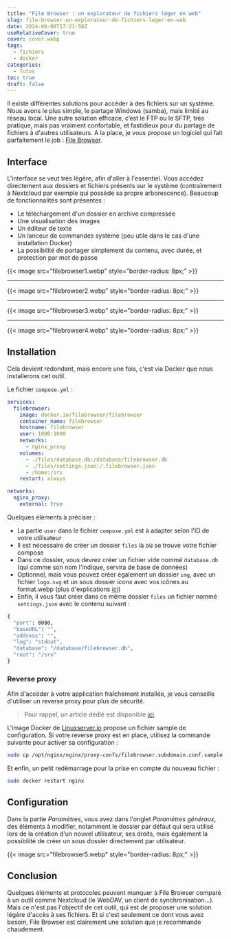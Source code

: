 ```yaml
---
title: "File Browser : un explorateur de fichiers léger en web"
slug: file-browser-un-explorateur-de-fichiers-leger-en-web
date: 2024-06-06T17:21:58Z
useRelativeCover: true
cover: cover.webp
tags:
  - fichiers
  - docker
categories:
  - Tutos
toc: true
draft: false
---
```


Il existe différentes solutions pour accéder à des fichiers sur un système. Nous avons le plus simple, le partage Windows (samba), mais limité au réseau local. Une autre solution efficace, c’est le FTP ou le SFTP, très pratique, mais pas vraiment confortable, et fastidieux pour du partage de fichiers à d'autres utilisateurs. A la place, je vous propose un logiciel qui fait parfaitement le job : [File Browser](https://github.com/filebrowser/filebrowser).

## Interface

L'interface se veut très légère, afin d'aller à l'essentiel. Vous accédez directement aux dossiers et fichiers présents sur le système (contrairement à Nextcloud par exemple qui possède sa propre arborescence).
Beaucoup de fonctionnalités sont présentes :

- Le téléchargement d'un dossier en archive compressée
- Une visualisation des images
- Un éditeur de texte
- Un lanceur de commandes système (peu utile dans le cas d'une installation Docker)
- La possibilité de partager simplement du contenu, avec durée, et protection par mot de passe

{{< image src="filebrowser1.webp" style="border-radius: 8px;" >}}
***
{{< image src="filebrowser2.webp" style="border-radius: 8px;" >}}
***
{{< image src="filebrowser3.webp" style="border-radius: 8px;" >}}
***
{{< image src="filebrowser4.webp" style="border-radius: 8px;" >}}

## Installation

Cela devient redondant, mais encore une fois, c'est via Docker que nous installerons cet outil.

Le fichier `compose.yml` :

```yml
services:
  filebrowser:
    image: docker.io/filebrowser/filebrowser
    container_name: filebrowser
    hostname: filebrowser
    user: 1000:1000
    networks:
      - nginx_proxy
    volumes:
      - ./files/database.db:/database/filebrowser.db
      - ./files/settings.json:/.filebrowser.json
      - /home:/srv
    restart: always

networks:
  nginx_proxy:
    external: true
```

Quelques éléments à préciser :

- La partie `user` dans le fichier `compose.yml` est à adapter selon l'ID de votre utilisateur
- Il est nécessaire de créer un dossier `files` là où se trouve votre fichier compose
- Dans ce dossier, vous devrez créer un fichier vide nommé `database.db` (qui comme son nom l'indique, servira de base de données)
- Optionnel, mais vous pouvez créer également un dossier `img`, avec un fichier `logo.svg` et un sous dossier *icons* avec vos icônes au format.webp (plus d'explications [ici](https://filebrowser.org/configuration/custom-branding))
- Enfin, il vous faut créer dans ce même dossier `files` un fichier nommé `settings.json` avec le contenu suivant : 

```bash
{
  "port": 8080,
  "baseURL": "",
  "address": "",
  "log": "stdout",
  "database": "/database/filebrowser.db",
  "root": "/srv"
}
```

### Reverse proxy

Afin d'accéder à votre application fraîchement installée, je vous conseille d'utiliser un reverse proxy pour plus de sécurité.

> Pour rappel, un article dédié est disponible [ici](/posts/reverse-proxy-nginx/).

L'image Docker de [Linuxserver.io](https://docs.linuxserver.io/general/swag/) propose un fichier sample de configuration. Si votre reverse proxy est en place, utilisez la commande suivante pour activer sa configuration : 

```bash
sudo cp /opt/nginx/nginx/proxy-confs/filebrowser.subdomain.conf.sample /opt/nginx/nginx/proxy-confs/filebrowser.subdomain.conf
```

Et enfin, un petit redémarrage pour la prise en compte du nouveau fichier :

```bash
sudo docker restart nginx
```

## Configuration

Dans la partie *Paramètres*, vous avez dans l'onglet *Paramètres généraux*, des éléments à modifier, notamment le dossier par défaut qui sera utilisé lors de la création d'un nouvel utilisateur, ses droits, mais également la possibilité de créer un sous dossier directement par utilisateur.

{{< image src="filebrowser5.webp" style="border-radius: 8px;" >}}

## Conclusion

Quelques éléments et protocoles peuvent manquer à File Browser comparé à un outil comme Nextcloud (le WebDAV, un client de synchronisation...). Mais ce n'est pas l'objectif de cet outil, qui est de proposer une solution légère d'accès à ses fichiers. Et si c'est seulement ce dont vous avez besoin, File Browser est clairement une solution que je recommande chaudement.
